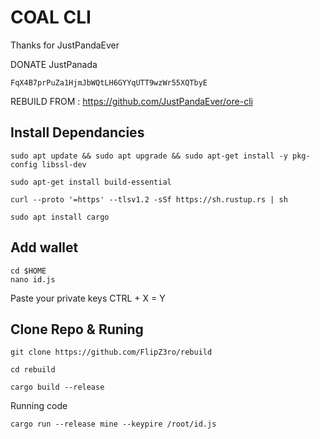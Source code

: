 # COAL CLI

Thanks for JustPandaEver

DONATE JustPanada
```
FqX4B7prPuZa1HjmJbWQtLH6GYYqUTT9wzWr55XQTbyE
```

REBUILD FROM : https://github.com/JustPandaEver/ore-cli


## Install Dependancies

```
sudo apt update && sudo apt upgrade && sudo apt-get install -y pkg-config libssl-dev
```
```
sudo apt-get install build-essential
```
```
curl --proto '=https' --tlsv1.2 -sSf https://sh.rustup.rs | sh
```
```
sudo apt install cargo
```

## Add wallet

```
cd $HOME 
nano id.js
```
Paste your private keys
CTRL + X = Y

## Clone Repo & Runing

```
git clone https://github.com/FlipZ3ro/rebuild
```
```
cd rebuild
```
```
cargo build --release
```

Running code
```
cargo run --release mine --keypire /root/id.js
```
